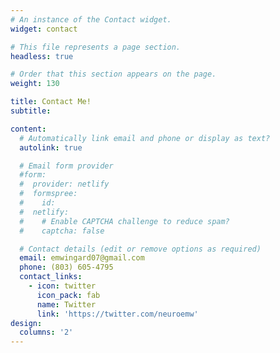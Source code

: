 ```yaml
---
# An instance of the Contact widget.
widget: contact

# This file represents a page section.
headless: true

# Order that this section appears on the page.
weight: 130

title: Contact Me!
subtitle:

content:
  # Automatically link email and phone or display as text?
  autolink: true

  # Email form provider
  #form:
  #  provider: netlify
  #  formspree:
  #    id:
  #  netlify:
  #    # Enable CAPTCHA challenge to reduce spam?
  #    captcha: false

  # Contact details (edit or remove options as required)
  email: emwingard07@gmail.com
  phone: (803) 605-4795
  contact_links:
    - icon: twitter
      icon_pack: fab
      name: Twitter
      link: 'https://twitter.com/neuroemw'
design:
  columns: '2'
---
```


